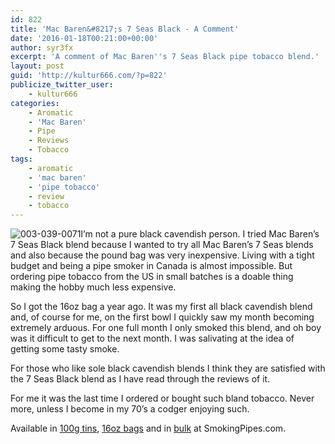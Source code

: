 ```yaml
---
id: 822
title: 'Mac Baren&#8217;s 7 Seas Black - A Comment'
date: '2016-01-18T00:21:00+00:00'
author: syr3fx
excerpt: 'A comment of Mac Baren''s 7 Seas Black pipe tobacco blend.'
layout: post
guid: 'http://kultur666.com/?p=822'
publicize_twitter_user:
    - kultur666
categories:
    - Aromatic
    - 'Mac Baren'
    - Pipe
    - Reviews
    - Tobacco
tags:
    - aromatic
    - 'mac baren'
    - 'pipe tobacco'
    - review
    - tobacco
---
```


![003-039-0071](http://localhost:8080/wp-content/uploads/2016/01/003-039-0071.jpg)I’m not a pure black cavendish person. I tried Mac Baren’s 7 Seas Black blend because I wanted to try all Mac Baren’s 7 Seas blends and also because the pound bag was very inexpensive. Living with a tight budget and being a pipe smoker in Canada is almost impossible. But ordering pipe tobacco from the US in small batches is a doable thing making the hobby much less expensive.

So I got the 16oz bag a year ago. It was my first all black cavendish blend and, of course for me, on the first bowl I quickly saw my month becoming extremely arduous. For one full month I only smoked this blend, and oh boy was it difficult to get to the next month. I was salivating at the idea of getting some tasty smoke.

For those who like sole black cavendish blends I think they are satisfied with the 7 Seas Black blend as I have read through the reviews of it.

For me it was the last time I ordered or bought such bland tobacco. Never more, unless I become in my 70’s a codger enjoying such.

Available in [100g tins](http://www.smokingpipes.com/tobacco/by-maker/mac-baren/moreinfo.cfm?product_id=86806), [16oz bags](http://www.smokingpipes.com/tobacco/by-maker/mac-baren/moreinfo.cfm?product_id=90235) and in [bulk](http://www.smokingpipes.com/tobacco/by-maker/mac-baren/bulk/moreinfo.cfm?product_id=86807) at SmokingPipes.com.